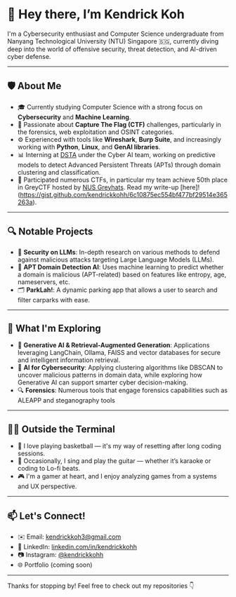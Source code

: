 # 👋 Hey there, I’m Kendrick Koh

I'm a Cybersecurity enthusiast and Computer Science undergraduate from Nanyang Technological University (NTU) Singapore 🇸🇬, currently diving deep into the world of offensive security, threat detection, and AI-driven cyber defense.

---

## 🛡️ About Me

- 🎓 Currently studying Computer Science with a strong focus on **Cybersecurity** and **Machine Learning**.
- 🔐 Passionate about **Capture The Flag (CTF)** challenges, particularly in the forensics, web exploitation and OSINT categories.
- ⚙️ Experienced with tools like **Wireshark**, **Burp Suite**, and increasingly working with **Python**, **Linux**, and **GenAI libraries**.
- 📊 Interning at [DSTA](https://www.dsta.gov.sg) under the Cyber AI team, working on predictive models to detect Advanced Persistent Threats (APTs) through domain clustering and classification.
- 🏅 Participated numerous CTFs, in particular my team achieve 50th place in GreyCTF hosted by [NUS Greyhats](https://nusgreyhats.org/). Read my write-up [here]!(https://gist.github.com/kendrickkohh/6c10875ec554bf477bf29514e365263a).

---

## 🔍 Notable Projects

- 🔐 **Security on LLMs**: In-depth research on various methods to defend against malicious attacks targeting Large Language Models (LLMs).
- 🧠 **APT Domain Detection AI**: Uses machine learning to predict whether a domain is malicious (APT-related) based on features like entropy, age, nameservers, etc.
- 🗂️ **ParkLah!**: A dynamic parking app that allows a user to search and filter carparks with ease.

---

## 🚀 What I'm Exploring

- 🧠 **Generative AI & Retrieval-Augmented Generation**: Applications leveraging LangChain, Ollama, FAISS and vector databases for secure and intelligent information retrieval.
- 🤖 **AI for Cybersecurity**: Applying clustering algorithms like DBSCAN to uncover malicious patterns in domain data, while exploring how Generative AI can support smarter cyber decision-making.
- 🔍 **Forensics**: Numerous tools that engage forensics capabilities such as ALEAPP and steganography tools

---

## 👨‍💻 Outside the Terminal

- 🏀 I love playing basketball — it's my way of resetting after long coding sessions.  
- 🎤 Occasionally, I sing and play the guitar — whether it’s karaoke or coding to Lo-fi beats.  
- 🎮 I'm a gamer at heart, and I enjoy analyzing games from a systems and UX perspective.

---

## 📫 Let's Connect!

- ✉️ Email: kendrickkoh3@gmail.com  
- 💼 LinkedIn: [linkedin.com/in/kendrickkohh](https://www.linkedin.com/in/kendrickkohh)
- 📷 Instagram: [@kendrickkohh](https://www.instagram.com/kendrickkohh/)
- 🌐 Portfolio (coming soon)

---

Thanks for stopping by! Feel free to check out my repositories 👇  

